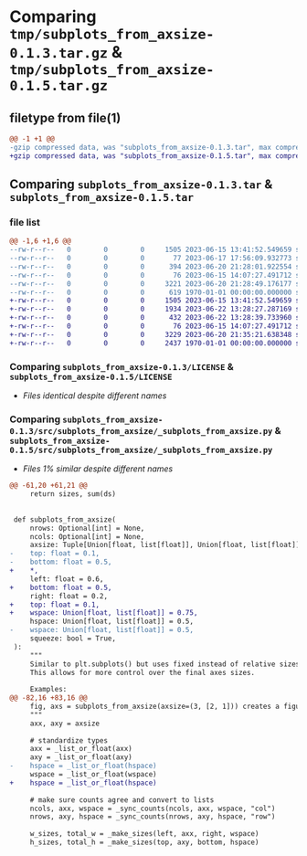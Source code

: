# Comparing `tmp/subplots_from_axsize-0.1.3.tar.gz` & `tmp/subplots_from_axsize-0.1.5.tar.gz`

## filetype from file(1)

```diff
@@ -1 +1 @@
-gzip compressed data, was "subplots_from_axsize-0.1.3.tar", max compression
+gzip compressed data, was "subplots_from_axsize-0.1.5.tar", max compression
```

## Comparing `subplots_from_axsize-0.1.3.tar` & `subplots_from_axsize-0.1.5.tar`

### file list

```diff
@@ -1,6 +1,6 @@
--rw-r--r--   0        0        0     1505 2023-06-15 13:41:52.549659 subplots_from_axsize-0.1.3/LICENSE
--rw-r--r--   0        0        0       77 2023-06-17 17:56:09.932773 subplots_from_axsize-0.1.3/README.md
--rw-r--r--   0        0        0      394 2023-06-20 21:28:01.922554 subplots_from_axsize-0.1.3/pyproject.toml
--rw-r--r--   0        0        0       76 2023-06-15 14:07:27.491712 subplots_from_axsize-0.1.3/src/subplots_from_axsize/__init__.py
--rw-r--r--   0        0        0     3221 2023-06-20 21:28:49.176177 subplots_from_axsize-0.1.3/src/subplots_from_axsize/_subplots_from_axsize.py
--rw-r--r--   0        0        0      619 1970-01-01 00:00:00.000000 subplots_from_axsize-0.1.3/PKG-INFO
+-rw-r--r--   0        0        0     1505 2023-06-15 13:41:52.549659 subplots_from_axsize-0.1.5/LICENSE
+-rw-r--r--   0        0        0     1934 2023-06-22 13:28:27.287169 subplots_from_axsize-0.1.5/README.md
+-rw-r--r--   0        0        0      432 2023-06-22 13:28:39.733960 subplots_from_axsize-0.1.5/pyproject.toml
+-rw-r--r--   0        0        0       76 2023-06-15 14:07:27.491712 subplots_from_axsize-0.1.5/src/subplots_from_axsize/__init__.py
+-rw-r--r--   0        0        0     3229 2023-06-20 21:35:21.638348 subplots_from_axsize-0.1.5/src/subplots_from_axsize/_subplots_from_axsize.py
+-rw-r--r--   0        0        0     2437 1970-01-01 00:00:00.000000 subplots_from_axsize-0.1.5/PKG-INFO
```

### Comparing `subplots_from_axsize-0.1.3/LICENSE` & `subplots_from_axsize-0.1.5/LICENSE`

 * *Files identical despite different names*

### Comparing `subplots_from_axsize-0.1.3/src/subplots_from_axsize/_subplots_from_axsize.py` & `subplots_from_axsize-0.1.5/src/subplots_from_axsize/_subplots_from_axsize.py`

 * *Files 1% similar despite different names*

```diff
@@ -61,20 +61,21 @@
     return sizes, sum(ds)
 
 
 def subplots_from_axsize(
     nrows: Optional[int] = None,
     ncols: Optional[int] = None,
     axsize: Tuple[Union[float, list[float]], Union[float, list[float]]] = (4, 3),
-    top: float = 0.1,
-    bottom: float = 0.5,
+    *,
     left: float = 0.6,
+    bottom: float = 0.5,
     right: float = 0.2,
+    top: float = 0.1,
+    wspace: Union[float, list[float]] = 0.75,
     hspace: Union[float, list[float]] = 0.5,
-    wspace: Union[float, list[float]] = 0.5,
     squeeze: bool = True,
 ):
     """
     Similar to plt.subplots() but uses fixed instead of relative sizes.
     This allows for more control over the final axes sizes.
 
     Examples:
@@ -82,16 +83,16 @@
     fig, axs = subplots_from_axsize(axsize=(3, [2, 1])) creates a figure with two axes: (3, 2) and (3, 1)
     """
     axx, axy = axsize
 
     # standardize types
     axx = _list_or_float(axx)
     axy = _list_or_float(axy)
-    hspace = _list_or_float(hspace)
     wspace = _list_or_float(wspace)
+    hspace = _list_or_float(hspace)
 
     # make sure counts agree and convert to lists
     ncols, axx, wspace = _sync_counts(ncols, axx, wspace, "col")
     nrows, axy, hspace = _sync_counts(nrows, axy, hspace, "row")
 
     w_sizes, total_w = _make_sizes(left, axx, right, wspace)
     h_sizes, total_h = _make_sizes(top, axy, bottom, hspace)
```

